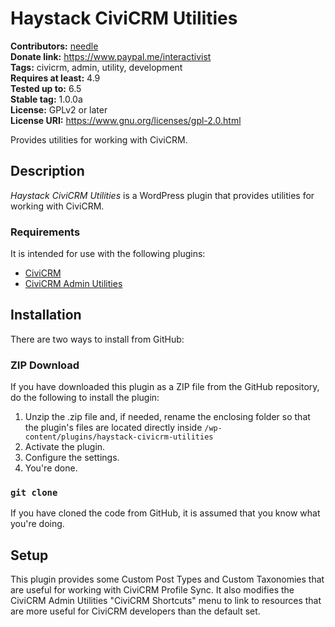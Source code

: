 # Haystack CiviCRM Utilities

**Contributors:** [needle](https://profiles.wordpress.org/needle/)<br/>
**Donate link:** https://www.paypal.me/interactivist<br/>
**Tags:** civicrm, admin, utility, development<br/>
**Requires at least:** 4.9<br/>
**Tested up to:** 6.5<br/>
**Stable tag:** 1.0.0a<br/>
**License:** GPLv2 or later<br/>
**License URI:** https://www.gnu.org/licenses/gpl-2.0.html

Provides utilities for working with CiviCRM.

## Description

*Haystack CiviCRM Utilities* is a WordPress plugin that provides utilities for working with CiviCRM.

### Requirements

It is intended for use with the following plugins:

* [CiviCRM](https://civicrm.org/)
* [CiviCRM Admin Utilities](https://github.com/christianwach/civicrm-admin-utilities/)

## Installation

There are two ways to install from GitHub:

### ZIP Download

If you have downloaded this plugin as a ZIP file from the GitHub repository, do the following to install the plugin:

1. Unzip the .zip file and, if needed, rename the enclosing folder so that the plugin's files are located directly inside `/wp-content/plugins/haystack-civicrm-utilities`
2. Activate the plugin.
3. Configure the settings.
4. You're done.

### `git clone`

If you have cloned the code from GitHub, it is assumed that you know what you're doing.

## Setup

This plugin provides some Custom Post Types and Custom Taxonomies that are useful for working with CiviCRM Profile Sync. It also modifies the CiviCRM Admin Utilities "CiviCRM Shortcuts" menu to link to resources that are more useful for CiviCRM developers than the default set.
